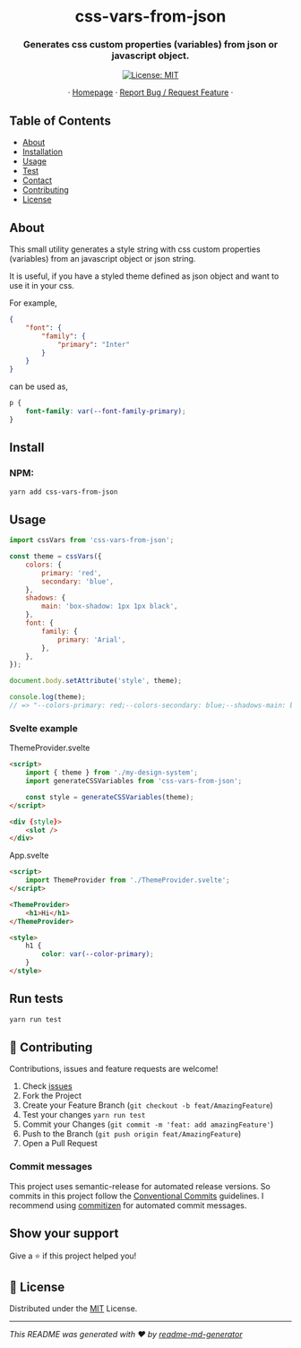 <h1 align="center">css-vars-from-json</h1>
<h3 align="center">Generates css custom properties (variables) from json or javascript object.</h3>
<p align="center">
  <a href="https://github.com/TimoBechtel/css-vars-from-json/blob/main/LICENSE" target="_blank">
    <img alt="License: MIT" src="https://img.shields.io/badge/License-MIT-yellow.svg" />
  </a>
</p>
<p align="center">
  ·
  <a href="https://github.com/TimoBechtel/css-vars-from-json">Homepage</a>
  ·
  <a href="https://github.com/TimoBechtel/css-vars-from-json/issues">Report Bug / Request Feature</a>
  ·
</p>

## Table of Contents

- [About](#About)
- [Installation](#Install)
- [Usage](#Usage)
- [Test](#run-tests)
- [Contact](#contact)
- [Contributing](#Contributing)
- [License](#license)

## About

This small utility generates a style string with css custom properties (variables) from an javascript object or json string.

It is useful, if you have a styled theme defined as json object and want to use it in your css.

For example,

```json
{
	"font": {
		"family": {
			"primary": "Inter"
		}
	}
}
```

can be used as,

```css
p {
	font-family: var(--font-family-primary);
}
```

## Install

### NPM:

```sh
yarn add css-vars-from-json
```

## Usage

```js
import cssVars from 'css-vars-from-json';

const theme = cssVars({
	colors: {
		primary: 'red',
		secondary: 'blue',
	},
	shadows: {
		main: 'box-shadow: 1px 1px black',
	},
	font: {
		family: {
			primary: 'Arial',
		},
	},
});

document.body.setAttribute('style', theme);

console.log(theme);
// => "--colors-primary: red;--colors-secondary: blue;--shadows-main: box-shadow: 1px 1px black;--font-family-primary: Arial;"
```

### Svelte example
ThemeProvider.svelte
```html
<script>
	import { theme } from './my-design-system';
	import generateCSSVariables from 'css-vars-from-json';

	const style = generateCSSVariables(theme);
</script>

<div {style}>
	<slot />
</div>
```

App.svelte
```html
<script>
	import ThemeProvider from './ThemeProvider.svelte';
</script>

<ThemeProvider>
	<h1>Hi</h1>
</ThemeProvider>

<style>
	h1 {
		color: var(--color-primary);
	}
</style>
```

## Run tests

```sh
yarn run test
```

## 🤝 Contributing

Contributions, issues and feature requests are welcome!<br />

1. Check [issues](https://github.com/TimoBechtel/css-vars-from-json/issues)
1. Fork the Project
1. Create your Feature Branch (`git checkout -b feat/AmazingFeature`)
1. Test your changes `yarn run test`
1. Commit your Changes (`git commit -m 'feat: add amazingFeature'`)
1. Push to the Branch (`git push origin feat/AmazingFeature`)
1. Open a Pull Request

### Commit messages

This project uses semantic-release for automated release versions. So commits in this project follow the [Conventional Commits](https://www.conventionalcommits.org/en/v1.0.0-beta.2/) guidelines. I recommend using [commitizen](https://github.com/commitizen/cz-cli) for automated commit messages.

## Show your support

Give a ⭐️ if this project helped you!

## 📝 License

Distributed under the [MIT](https://github.com/TimoBechtel/css-vars-from-json/blob/main/LICENSE) License.

---

_This README was generated with ❤️ by [readme-md-generator](https://github.com/kefranabg/readme-md-generator)_
